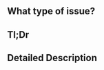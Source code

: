 ## What type of issue?
<!-- Uncomment one(1) below -->
<!-- Bug -->
<!-- Enhancement -->
<!-- New Feature Request -->
<!-- Question -->

## Tl;Dr
<!-- Briefly describe the issue details. -->

## Detailed Description
<!-- Expand on the issue, if possible. The more detail the better. 

<!-- For Bugs... -->
<!-- What is the expect result? -->
<!-- What should the result be? -->


